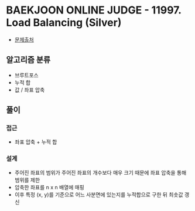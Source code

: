 # BAEKJOON ONLINE JUDGE - 11997. Load Balancing (Silver)

- [문제출처](https://www.acmicpc.net/problem/11997 '11997. Load Balancing (Silver)')

## 알고리즘 분류

- 브루트포스
- 누적 합
- 값 / 좌표 압축

## 풀이

### 접근

- 좌표 압축 + 누적 합

### 설계

- 주어진 좌표의 범위가 주어진 좌표의 개수보다 매우 크기 때문에 좌표 압축을 통해 범위를 제한
- 압축한 좌표를 n x n 배열에 매핑
- 이후 특정 (x, y)를 기준으로 어느 사분면에 있는지를 누적합으로 구한 뒤 최솟값 갱신
